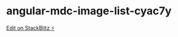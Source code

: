 # angular-mdc-image-list-cyac7y

[Edit on StackBlitz ⚡️](https://stackblitz.com/edit/angular-mdc-image-list-cyac7y)